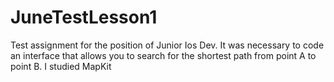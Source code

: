 # JuneTestLesson1

Test assignment for the position of Junior Ios Dev. It was necessary to code an interface that allows you to search for the shortest path from point A to point B. I studied MapKit
